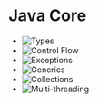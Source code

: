 # Java Core
* ![Types](https://github.com/shamy1st/java-types)
* ![Control Flow]()
* ![Exceptions]()
* ![Generics]()
* ![Collections]()
* ![Multi-threading]()
